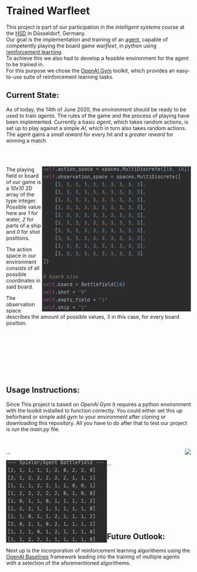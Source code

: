 # Trained Warfleet
This project is part of our participation in the *intelligent systems* course at the [HSD]( https://hs-duesseldorf.de/) in Düsseldorf, Germany.   
Our goal is the implementation and training of an [agent](https://en.wikipedia.org/wiki/Intelligent_agent), capable of competently playing the board game *warfleet*, in *python* using [reinforcement learning](https://en.wikipedia.org/wiki/Reinforcement_learning).     
To achieve this we also had to develop a feasible environment for the agent to be trained in.   
For this purpose we chose the [OpenAI Gym](https://gym.openai.com/) toolkit, which provides an easy-to-use suite of reinforcement learning
tasks.

## Current State:
As of today, the 14th of June 2020, the *environment* should be ready to be used to train *agents*.
The rules of the game and the process of playing have been implemented. 
Currently a basic *agent*, which takes random actions, is set up to play against a simple *AI*, which in turn also takes random actions. 
The agent gains a *small reward* for every hit and a *greater reward* for winning a match.

<br />
<br />

<img align="right" src="images/spaces.PNG">  The playing field or board of our game is a *10x10* 2D array of the type integer. Possible value here are *1* for water, *2* for parts of a ship and *0* for shot positions.

The action space in our environment consists of all possible coordinates in said board.

The observation space describes the amount of possible values, 3 in this case, for every board position.

<br />
<br />
<br />
<br />
<br />
<br />
<br />

## Usage Instructions:
Since This project is based on *OpenAi Gym* it requires a python environment with the toolkit installed to function correctly.
You could either set this up beforhand or simple add *gym* to your environment after cloning or downloading this repository.
All you have to do after that to test our project is *run* the *main.py* file.

<br />

<img align="right" src="images/ps_steps.PNG"> ...


<img align="left" src="images/placement.PNG"> ...

<br />
<br />
<br />
<br />
<br />
<br />
<br />
<br />

## Future Outlook:
Next up is the incorporation of reinforcement learning algorithems using the [OpenAI Baselines](https://github.com/openai/baselines) framework leading into the training of multiple agents with a selection of the aforementioned algorithems.

